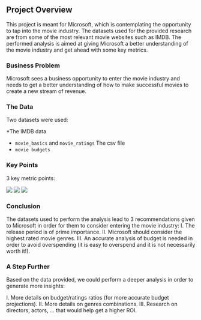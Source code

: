 

## Project Overview

This project is meant for Microsoft, which is contemplating the opportunity to tap into the movie industry. The datasets used for the provided research are from some of the most relevant movie websites such as IMDB.  The performed analysis is aimed at giving Microsoft a better understanding of the movie industry and get ahead with some key metrics. 

### Business Problem 

Microsoft sees a business opportunity to enter the movie industry and needs to get a better understanding of how to make successful movies to create a new stream of revenue.

### The Data

Two datasets were used:

*The IMDB data
  * `movie_basics` and `movie_ratings` 
The csv file
  * `movie budgets`

### Key Points

3 key metric points:

![]('P1%20images/Tot%20Rev%20per%20genre.png')
![]('P1%20images/Avg%20Ratings%20per%20genre.png')
![]('P1%20images/Avg%20Budget%20per%20genre.png')


### Conclusion

The datasets used to perform the analysis lead to 3 recommendations given to Microsoft in order for them to consider entering the movie industry: 
I. The release period is of prime importance.
II. Microsoft should consider the highest rated movie genres.
III. An accurate analysis of budget is needed in order to avoid overspending (it is easy to overspend and it is not necessarily worth it!).

### A Step Further

Based on the data provided, we could perform a deeper analysis in order to generate more insights:

I. More details on budget/ratings ratios (for more accurate budget projections). 
II. More details on genres combinations.
III. Research on directors, actors, ... that would help get a higher ROI.


